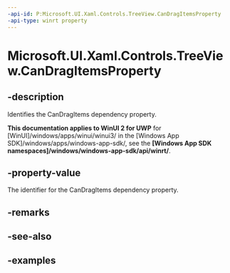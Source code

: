 ```yaml
---
-api-id: P:Microsoft.UI.Xaml.Controls.TreeView.CanDragItemsProperty
-api-type: winrt property
---
```

<!-- Property syntax.
public DependencyProperty CanDragItemsProperty { get; }
-->

# Microsoft.UI.Xaml.Controls.TreeView.CanDragItemsProperty


## -description

Identifies the CanDragItems dependency property.


**This documentation applies to WinUI 2 for UWP** for [WinUI]/windows/apps/winui/winui3/ in the [Windows App SDK]/windows/apps/windows-app-sdk/, see the **[Windows App SDK namespaces]/windows/windows-app-sdk/api/winrt/**.

## -property-value

The identifier for the CanDragItems dependency property.


## -remarks


## -see-also


## -examples


